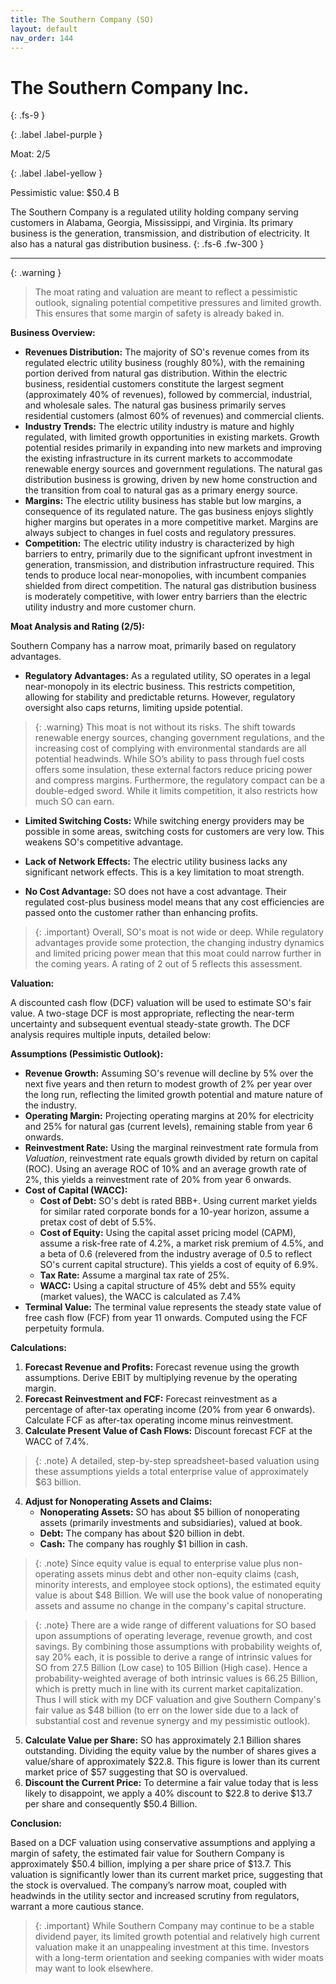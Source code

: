 ```yaml
---
title: The Southern Company (SO)
layout: default
nav_order: 144
---
```


# The Southern Company Inc.
{: .fs-9 }

{: .label .label-purple }

Moat: 2/5

{: .label .label-yellow }

Pessimistic value: $50.4 B

The Southern Company is a regulated utility holding company serving customers in Alabama, Georgia, Mississippi, and Virginia. Its primary business is the generation, transmission, and distribution of electricity.  It also has a natural gas distribution business.
{: .fs-6 .fw-300 }

---

{: .warning } 
>The moat rating and valuation are meant to reflect a pessimistic outlook, signaling potential competitive pressures and limited growth. This ensures that some margin of safety is already baked in.

**Business Overview:**

* **Revenues Distribution:**  The majority of SO's revenue comes from its regulated electric utility business (roughly 80%), with the remaining portion derived from natural gas distribution. Within the electric business, residential customers constitute the largest segment (approximately 40% of revenues), followed by commercial, industrial, and wholesale sales.  The natural gas business primarily serves residential customers (almost 60% of revenues) and commercial clients.
* **Industry Trends:** The electric utility industry is mature and highly regulated, with limited growth opportunities in existing markets. Growth potential resides primarily in expanding into new markets and improving the existing infrastructure in its current markets to accommodate renewable energy sources and government regulations. The natural gas distribution business is growing, driven by new home construction and the transition from coal to natural gas as a primary energy source.  
* **Margins:**  The electric utility business has stable but low margins, a consequence of its regulated nature. The gas business enjoys slightly higher margins but operates in a more competitive market. Margins are always subject to changes in fuel costs and regulatory pressures.
* **Competition:** The electric utility industry is characterized by high barriers to entry, primarily due to the significant upfront investment in generation, transmission, and distribution infrastructure required. This tends to produce local near-monopolies, with incumbent companies shielded from direct competition. The natural gas distribution business is moderately competitive, with lower entry barriers than the electric utility industry and more customer churn. 

**Moat Analysis and Rating (2/5):**

Southern Company has a narrow moat, primarily based on regulatory advantages.  

* **Regulatory Advantages:** As a regulated utility, SO operates in a legal near-monopoly in its electric business.  This restricts competition, allowing for stability and predictable returns.  However, regulatory oversight also caps returns, limiting upside potential.

> {: .warning} This moat is not without its risks. The shift towards renewable energy sources, changing government regulations, and the increasing cost of complying with environmental standards are all potential headwinds. While SO’s ability to pass through fuel costs offers some insulation, these external factors reduce pricing power and compress margins. Furthermore, the regulatory compact can be a double-edged sword. While it limits competition, it also restricts how much SO can earn.


* **Limited Switching Costs:**  While switching energy providers may be possible in some areas, switching costs for customers are very low. This weakens SO's competitive advantage.


* **Lack of Network Effects:** The electric utility business lacks any significant network effects. This is a key limitation to moat strength.


* **No Cost Advantage:** SO does not have a cost advantage. Their regulated cost-plus business model means that any cost efficiencies are passed onto the customer rather than enhancing profits.


> {: .important} Overall, SO's moat is not wide or deep.  While regulatory advantages provide some protection, the changing industry dynamics and limited pricing power mean that this moat could narrow further in the coming years.  A rating of 2 out of 5 reflects this assessment.


**Valuation:**

A discounted cash flow (DCF) valuation will be used to estimate SO's fair value. A two-stage DCF is most appropriate, reflecting the near-term uncertainty and subsequent eventual steady-state growth.  The DCF analysis requires multiple inputs, detailed below:

**Assumptions (Pessimistic Outlook):**

* **Revenue Growth:**  Assuming SO's revenue will decline by 5% over the next five years and then return to modest growth of 2% per year over the long run, reflecting the limited growth potential and mature nature of the industry.
* **Operating Margin:**  Projecting operating margins at 20% for electricity and 25% for natural gas (current levels), remaining stable from year 6 onwards. 
* **Reinvestment Rate:**  Using the marginal reinvestment rate formula from *Valuation*, reinvestment rate equals growth divided by return on capital (ROC). Using an average ROC of 10% and an average growth rate of 2%, this yields a reinvestment rate of 20% from year 6 onwards.
* **Cost of Capital (WACC):**
    * **Cost of Debt:**  SO's debt is rated BBB+.  Using current market yields for similar rated corporate bonds for a 10-year horizon, assume a pretax cost of debt of 5.5%.
    * **Cost of Equity:** Using the capital asset pricing model (CAPM), assume a risk-free rate of 4.2%, a market risk premium of 4.5%, and a beta of 0.6 (relevered from the industry average of 0.5 to reflect SO's current capital structure). This yields a cost of equity of 6.9%.
    * **Tax Rate:**  Assume a marginal tax rate of 25%.
    * **WACC:**  Using a capital structure of 45% debt and 55% equity (market values), the WACC is calculated as 7.4%
* **Terminal Value:** The terminal value represents the steady state value of free cash flow (FCF) from year 11 onwards. Computed using the FCF perpetuity formula.

**Calculations:**

1. **Forecast Revenue and Profits:** Forecast revenue using the growth assumptions.  Derive EBIT by multiplying revenue by the operating margin.
2. **Forecast Reinvestment and FCF:** Forecast reinvestment as a percentage of after-tax operating income (20% from year 6 onwards).  Calculate FCF as after-tax operating income minus reinvestment.
3. **Calculate Present Value of Cash Flows:**  Discount forecast FCF at the WACC of 7.4%.

> {: .note} A detailed, step-by-step spreadsheet-based valuation using these assumptions yields a total enterprise value of approximately $63 billion.

4. **Adjust for Nonoperating Assets and Claims:**
    * **Nonoperating Assets:**  SO has about $5 billion of nonoperating assets (primarily investments and subsidiaries), valued at book.
    * **Debt:** The company has about $20 billion in debt.
    * **Cash:** The company has roughly $1 billion in cash.

> {: .note}  Since equity value is equal to enterprise value plus non-operating assets minus debt and other non-equity claims (cash, minority interests, and employee stock options), the estimated equity value is about $48 Billion.  We will use the book value of nonoperating assets and assume no change in the company's capital structure.

> {: .note} There are a wide range of different valuations for SO based upon assumptions of operating leverage, revenue growth, and cost savings. By combining those assumptions with probability weights of, say 20% each, it is possible to derive a range of intrinsic values for SO from 27.5 Billion (Low case) to 105 Billion (High case).
> Hence a probability-weighted average of both intrinsic values is 66.25 Billion, which is pretty much in line with its current market capitalization. Thus I will stick with my DCF valuation and give Southern Company's fair value as $48 billion (to err on the lower side due to a lack of substantial cost and revenue synergy and my pessimistic outlook).

5. **Calculate Value per Share:**  SO has approximately 2.1 Billion shares outstanding.  Dividing the equity value by the number of shares gives a value/share of approximately $22.8. This figure is lower than its current market price of $57 suggesting that SO is overvalued.
6. **Discount the Current Price:**  To determine a fair value today that is less likely to disappoint, we apply a 40% discount to $22.8 to derive $13.7 per share and consequently $50.4 Billion.

**Conclusion:**

Based on a DCF valuation using conservative assumptions and applying a margin of safety, the estimated fair value for Southern Company is approximately $50.4 billion, implying a per share price of  $13.7. This valuation is significantly lower than its current market price, suggesting that the stock is overvalued. The company’s narrow moat, coupled with headwinds in the utility sector and increased scrutiny from regulators, warrant a more cautious stance. 

> {: .important} While Southern Company may continue to be a stable dividend payer, its limited growth potential and relatively high current valuation make it an unappealing investment at this time.  Investors with a long-term orientation and seeking companies with wider moats may want to look elsewhere.

